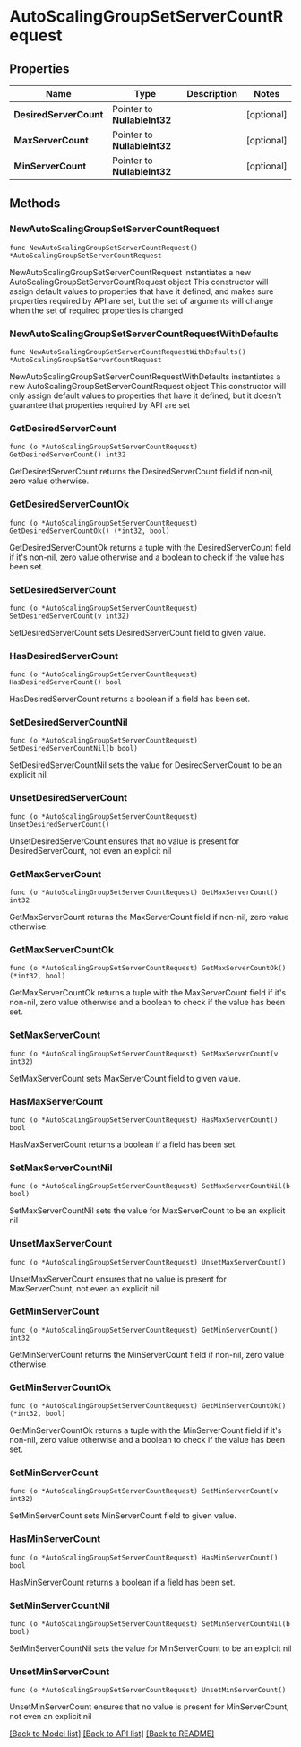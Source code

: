 # AutoScalingGroupSetServerCountRequest

## Properties

Name | Type | Description | Notes
------------ | ------------- | ------------- | -------------
**DesiredServerCount** | Pointer to **NullableInt32** |  | [optional] 
**MaxServerCount** | Pointer to **NullableInt32** |  | [optional] 
**MinServerCount** | Pointer to **NullableInt32** |  | [optional] 

## Methods

### NewAutoScalingGroupSetServerCountRequest

`func NewAutoScalingGroupSetServerCountRequest() *AutoScalingGroupSetServerCountRequest`

NewAutoScalingGroupSetServerCountRequest instantiates a new AutoScalingGroupSetServerCountRequest object
This constructor will assign default values to properties that have it defined,
and makes sure properties required by API are set, but the set of arguments
will change when the set of required properties is changed

### NewAutoScalingGroupSetServerCountRequestWithDefaults

`func NewAutoScalingGroupSetServerCountRequestWithDefaults() *AutoScalingGroupSetServerCountRequest`

NewAutoScalingGroupSetServerCountRequestWithDefaults instantiates a new AutoScalingGroupSetServerCountRequest object
This constructor will only assign default values to properties that have it defined,
but it doesn't guarantee that properties required by API are set

### GetDesiredServerCount

`func (o *AutoScalingGroupSetServerCountRequest) GetDesiredServerCount() int32`

GetDesiredServerCount returns the DesiredServerCount field if non-nil, zero value otherwise.

### GetDesiredServerCountOk

`func (o *AutoScalingGroupSetServerCountRequest) GetDesiredServerCountOk() (*int32, bool)`

GetDesiredServerCountOk returns a tuple with the DesiredServerCount field if it's non-nil, zero value otherwise
and a boolean to check if the value has been set.

### SetDesiredServerCount

`func (o *AutoScalingGroupSetServerCountRequest) SetDesiredServerCount(v int32)`

SetDesiredServerCount sets DesiredServerCount field to given value.

### HasDesiredServerCount

`func (o *AutoScalingGroupSetServerCountRequest) HasDesiredServerCount() bool`

HasDesiredServerCount returns a boolean if a field has been set.

### SetDesiredServerCountNil

`func (o *AutoScalingGroupSetServerCountRequest) SetDesiredServerCountNil(b bool)`

 SetDesiredServerCountNil sets the value for DesiredServerCount to be an explicit nil

### UnsetDesiredServerCount
`func (o *AutoScalingGroupSetServerCountRequest) UnsetDesiredServerCount()`

UnsetDesiredServerCount ensures that no value is present for DesiredServerCount, not even an explicit nil
### GetMaxServerCount

`func (o *AutoScalingGroupSetServerCountRequest) GetMaxServerCount() int32`

GetMaxServerCount returns the MaxServerCount field if non-nil, zero value otherwise.

### GetMaxServerCountOk

`func (o *AutoScalingGroupSetServerCountRequest) GetMaxServerCountOk() (*int32, bool)`

GetMaxServerCountOk returns a tuple with the MaxServerCount field if it's non-nil, zero value otherwise
and a boolean to check if the value has been set.

### SetMaxServerCount

`func (o *AutoScalingGroupSetServerCountRequest) SetMaxServerCount(v int32)`

SetMaxServerCount sets MaxServerCount field to given value.

### HasMaxServerCount

`func (o *AutoScalingGroupSetServerCountRequest) HasMaxServerCount() bool`

HasMaxServerCount returns a boolean if a field has been set.

### SetMaxServerCountNil

`func (o *AutoScalingGroupSetServerCountRequest) SetMaxServerCountNil(b bool)`

 SetMaxServerCountNil sets the value for MaxServerCount to be an explicit nil

### UnsetMaxServerCount
`func (o *AutoScalingGroupSetServerCountRequest) UnsetMaxServerCount()`

UnsetMaxServerCount ensures that no value is present for MaxServerCount, not even an explicit nil
### GetMinServerCount

`func (o *AutoScalingGroupSetServerCountRequest) GetMinServerCount() int32`

GetMinServerCount returns the MinServerCount field if non-nil, zero value otherwise.

### GetMinServerCountOk

`func (o *AutoScalingGroupSetServerCountRequest) GetMinServerCountOk() (*int32, bool)`

GetMinServerCountOk returns a tuple with the MinServerCount field if it's non-nil, zero value otherwise
and a boolean to check if the value has been set.

### SetMinServerCount

`func (o *AutoScalingGroupSetServerCountRequest) SetMinServerCount(v int32)`

SetMinServerCount sets MinServerCount field to given value.

### HasMinServerCount

`func (o *AutoScalingGroupSetServerCountRequest) HasMinServerCount() bool`

HasMinServerCount returns a boolean if a field has been set.

### SetMinServerCountNil

`func (o *AutoScalingGroupSetServerCountRequest) SetMinServerCountNil(b bool)`

 SetMinServerCountNil sets the value for MinServerCount to be an explicit nil

### UnsetMinServerCount
`func (o *AutoScalingGroupSetServerCountRequest) UnsetMinServerCount()`

UnsetMinServerCount ensures that no value is present for MinServerCount, not even an explicit nil

[[Back to Model list]](../README.md#documentation-for-models) [[Back to API list]](../README.md#documentation-for-api-endpoints) [[Back to README]](../README.md)


